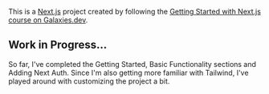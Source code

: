 This is a [Next.js](https://nextjs.org/) project created by following the [Getting Started with Next.js course on Galaxies.dev](https://galaxies.dev/course/nextjs-basics).

## Work in Progress...

So far, I've completed the Getting Started, Basic Functionality sections and Adding Next Auth. Since I'm also getting more familiar with Tailwind, I've played around with customizing the project a bit.



